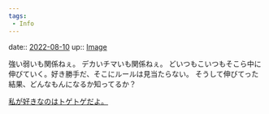 ```yaml
---
tags:
 - Info
---
```


date:: [2022-08-10](Daily_Note/2022-08-10.md)
up:: [Image](../Bar/Novel/Topics/Image.md)

強い弱いも関係ねぇ。
デカいチマいも関係ねぇ。
どいつもこいつもそこら中に伸びていく。好き勝手だ、そこにルールは見当たらない。
そうして伸びてった結果、どんなもんになるか知ってるか？

[私が好きなのはトゲトゲだよ。](私が好きなのはトゲトゲだよ。.md)